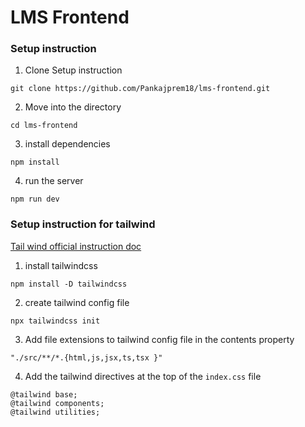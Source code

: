 # LMS Frontend

### Setup instruction

1. Clone Setup instruction
```
git clone https://github.com/Pankajprem18/lms-frontend.git
```
2. Move into the directory

```
cd lms-frontend
```
3. install dependencies
```
npm install
```

4. run the server
```
npm run dev
```


### Setup instruction for tailwind

[Tail wind official instruction doc](https://tailwindcss.com/docs/installation)

1. install tailwindcss 
```
npm install -D tailwindcss
```

2. create tailwind config file 
```
npx tailwindcss init
```

3. Add file extensions to tailwind config file in the contents property

```
"./src/**/*.{html,js,jsx,ts,tsx }"
```

4. Add the tailwind directives at the top of the `index.css` file
```
@tailwind base;
@tailwind components;
@tailwind utilities;
```